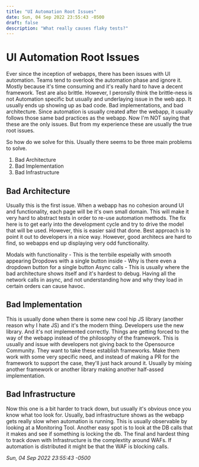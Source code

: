 ```yaml
---
title: "UI Automation Root Issues"
date: Sun, 04 Sep 2022 23:55:43 -0500
draft: false
description: "What really causes flaky tests?"
---
```


# UI Automation Root Issues

Ever since the inception of webapps, there has been issues with UI automation. Teams tend to overlook the automation phase and ignore it. Mostly because it's time consuming and it's really hard to have a decent framework. Test are also brittle. However, I peronslly think the brittle-ness is not Automation specific but usually and underlaying issue in the web app. It usually ends up showing up as bad code. Bad implementations, and bad architecture. Since automation is usually created after the webapp, it usually follows those same bad practices as the webapp. Now I'm NOT saying that these are the only issues. But from my experience these are usually the true root issues.

So how do we solve for this. Usually there seems to be three main problems to solve.

1. Bad Architecture
2. Bad Implementation
3. Bad Infrastructure


## Bad Architecture

Usually this is the first issue. When a webapp has no cohesion around UI and functionality, each page will be it's own small domain. This will make it very hard to abstract tests in order to re-use automation methods. The fix here is to get early into the development cycle and try to drive the model that will be used. However, this is easier said that done. Best approach is to point it out to developers in a nice way. However, good architecs are hard to find, so webapps end up displaying very odd functionality.

Modals with functionality - This is the terrbile espeially with smooth appearing
Dropdows with a single button inside - Why is there even a dropdown button for a single button
Async calls - This is usually where the bad architecture shows itself and it's hardest to debug. Having all the network calls in async, and not understanding how and why they load in certain orders can cause havoc.

## Bad Implementation

This is usually done when there is some new cool hip JS library (another reason why I hate JS) and it's the modern thing. Developers use the new library. And it's not implemented correctly. Things are getting forced to the way of the webapp instead of the philosophy of the framework. This is usually and issue with developers not giving back to the Opensource Community. They want to take these establish frameworks. Make them work with some very specific need, and instead of making a PR for the framework to support the case, they'll just hack around it. Usually by mixing another framework or another library making another half-assed implementation.



## Bad Infrastructure

Now this one is a bit harder to track down, but usually it's obvious once you know what too look for. Usually, bad infrastructure shows as the webapp gets really slow when automation is running. This is usually observable by looking at a Monitoring Tool. Another easy spot is to look at the DB calls that it makes and see if something is locking the db. The final and hardest thing to track down with Infrastructure is the complextity around WAFs. If automation is distributed it might be that the WAF is blocking calls.

*Sun, 04 Sep 2022 23:55:43 -0500*
